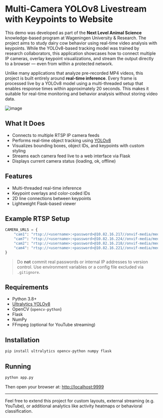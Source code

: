 # Multi-Camera YOLOv8 Livestream with Keypoints to Website

This demo was developed as part of the **Next Level Animal Science** knowledge-based program at Wageningen University & Research. The project aims to study dairy cow behavior using real-time video analysis with keypoints. While the YOLOv8-based tracking model was trained by research collaborators, this application showcases how to connect multiple IP cameras, overlay keypoint visualizations, and stream the output directly to a browser — even from within a protected network.

Unlike many applications that analyze pre-recorded MP4 videos, this project is built entirely around **real-time inference**. Every frame is processed live by a YOLOv8 model using a multi-threaded setup that enables response times within approximately 20 seconds. This makes it suitable for real-time monitoring and behavior analysis without storing video data.

![image](https://github.com/user-attachments/assets/9eb425fb-9811-49d6-8eee-ee640f544211)


## What It Does

- Connects to multiple RTSP IP camera feeds
- Performs real-time object tracking using [YOLOv8](https://github.com/ultralytics/ultralytics)
- Visualizes bounding boxes, object IDs, and keypoints with custom styling
- Streams each camera feed live to a web interface via Flask
- Displays current camera status (loading, ok, offline)

## Features

- Multi-threaded real-time inference
- Keypoint overlays and color-coded IDs
- 2D line connections between keypoints
- Lightweight Flask-based viewer

## Example RTSP Setup

```python
CAMERA_URLS = {
    "cam1": "rtsp://<username>:<password>@10.82.16.217//onvif-media/media.amp",
    "cam7": "rtsp://<username>:<password>@10.82.16.224//onvif-media/media.amp",
    "cam2": "rtsp://<username>:<password>@10.82.16.218//onvif-media/media.amp",
    "cam4": "rtsp://<username>:<password>@10.82.16.221//onvif-media/media.amp",
}
```

> Do **not** commit real passwords or internal IP addresses to version control.
> Use environment variables or a config file excluded via `.gitignore`.

## Requirements

- Python 3.8+
- [Ultralytics YOLOv8](https://docs.ultralytics.com/)
- OpenCV (`opencv-python`)
- Flask
- NumPy
- FFmpeg (optional for YouTube streaming)

## Installation

```bash
pip install ultralytics opencv-python numpy flask
```

## Running

```bash
python app.py
```

Then open your browser at: [http://localhost:9999](http://localhost:9999)

---

Feel free to extend this project for custom layouts, external streaming (e.g. YouTube), or additional analytics like activity heatmaps or behavioral classification.
